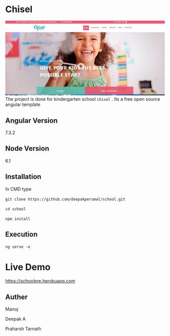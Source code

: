 # Chisel
![alt text](https://github.com/deepakperumal/school/blob/master/src/assets/images/Capture.PNG)
The project is done for kindergarten school  ```chisel``` . Its a free open source angular template
 

## Angular Version

 7.3.2
 
## Node Version

 6.1
 
##  Installation

In CMD type

```git clone https://github.com/deepakperumal/school.git```

```cd school```

```npm install```
 

## Execution
```ng serve -o```

# Live Demo

https://schoolpre.herokuapp.com

## Auther
Manoj

Deepak A

Praharsh Tarnath
